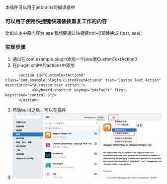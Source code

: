 本插件可以用于jetbrains的编译器中
### 可以用于使用快捷键快速替换重复工作的内容

比如文本中原内容为 aaa
我想要通过快捷键ctrl+0其替换成 (test, aaa);

### 实现步骤
1. 通过在com.example.plugin添加一个java类CustomTextAction0
2. 在plugin.xml中的actions中添加
```text
      <action id="CustomTextAction0" class="com.example.plugin.CustomTextAction0" text="Custom Text Action" description="A custom text action.">
            <keyboard-shortcut keymap="$default" first-keystroke="control 0"/>
      </action>
```
3. 然后build之后，可以在插件
4. ![img.png](img.png)

